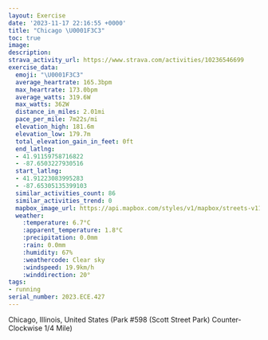 ```yaml
---
layout: Exercise
date: '2023-11-17 22:16:55 +0000'
title: "Chicago \U0001F3C3"
toc: true
image:
description:
strava_activity_url: https://www.strava.com/activities/10236546699
exercise_data:
  emoji: "\U0001F3C3"
  average_heartrate: 165.3bpm
  max_heartrate: 173.0bpm
  average_watts: 319.6W
  max_watts: 362W
  distance_in_miles: 2.01mi
  pace_per_mile: 7m22s/mi
  elevation_high: 181.6m
  elevation_low: 179.7m
  total_elevation_gain_in_feet: 0ft
  end_latlng:
  - 41.91159758716822
  - -87.6503227930516
  start_latlng:
  - 41.91223083995283
  - -87.65305135399103
  similar_activities_count: 86
  similar_activities_trend: 0
  mapbox_image_url: https://api.mapbox.com/styles/v1/mapbox/streets-v11/static/path-5+787af2-1.0(k%7Bx~Fdl~uOAmACYOg%40AKh%40%7B%40zAuBDg%40H%5D%3F_B%40ILO%3FuHCqBEiBDaAHGLAFOGq%40CeADsA%3Fm%40Ck%40DmALSl%40%5DRCj%40%3FNHDP%40d%40AbDFz%40JVPNLBr%40Ar%40ORQLUCgDAYCOMSKKSIS%3Fm%40Bc%40FQLEHKZ%3FfCBx%40HRTTPJH%3FdAEREROLSBI%40e%40CwBEe%40GYMQKGUEy%40Bc%40FQPGLGb%40%40nBD~%40FTPRTHvAENELMHKHYEsDEUOWEGKCWCsAFKBGFQ%5ECN%3FLBl%40AfABr%40DPLRRNPBfAETGPMLSBQ%40%5BEqCCYKQQQUGi%40EeA%3F%5DIOI%5BFu%40EWDG%40ONSFEF%3FNHnCA~AHfACnBBtAArAFpK),pin-s-s+e5b22e(-87.65139,41.91174),pin-s-f+89ae00(-87.64879,41.91098999999998)/auto/800x800?access_token=pk.eyJ1Ijoiam9zaGJlY2ttYW4iLCJhIjoiY205eWR2aDd1MWZ6djJrbXc4a3M0bWZleiJ9.XiG9OWkNcZk2QzjJbxLB4A
  weather:
    :temperature: 6.7°C
    :apparent_temperature: 1.8°C
    :precipitation: 0.0mm
    :rain: 0.0mm
    :humidity: 67%
    :weathercode: Clear sky
    :windspeed: 19.9km/h
    :winddirection: 20°
tags:
- running
serial_number: 2023.ECE.427
---
```

Chicago, Illinois, United States (Park #598 (Scott Street Park) Counter-Clockwise 1/4 Mile)
